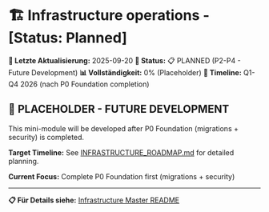 # 🏗️ Infrastructure operations - [Status: Planned]

**📅 Letzte Aktualisierung:** 2025-09-20
**🎯 Status:** 📋 PLANNED (P2-P4 - Future Development)
**📊 Vollständigkeit:** 0% (Placeholder)
**🤝 Timeline:** Q1-Q4 2026 (nach P0 Foundation completion)

## 🎯 **PLACEHOLDER - FUTURE DEVELOPMENT**

This mini-module will be developed after P0 Foundation (migrations + security) is completed.

**Target Timeline:** See [INFRASTRUCTURE_ROADMAP.md](../INFRASTRUCTURE_ROADMAP.md) for detailed planning.

**Current Focus:** Complete P0 Foundation first (migrations + security)

---

**📋 Für Details siehe:** [Infrastructure Master README](../README.md)
